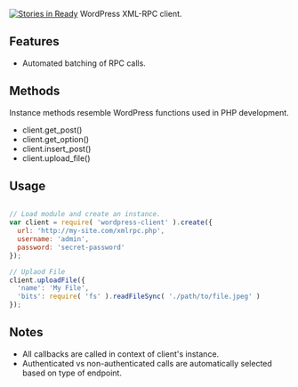 [![Stories in Ready](https://badge.waffle.io/usabilitydynamics/node-wordpress-client.png?label=ready&title=Ready)](https://waffle.io/usabilitydynamics/node-wordpress-client)
WordPress XML-RPC client.

## Features
* Automated batching of RPC calls.

## Methods
Instance methods resemble WordPress functions used in PHP development.

* client.get_post()
* client.get_option()
* client.insert_post()
* client.upload_file()

## Usage

```javascript

// Load module and create an instance.
var client = require( 'wordpress-client' ).create({
  url: 'http://my-site.com/xmlrpc.php',
  username: 'admin',
  password: 'secret-password'
});

// Uplaod File
client.uploadFile({
  'name': 'My File',
  'bits': require( 'fs' ).readFileSync( './path/to/file.jpeg' )
});

```

## Notes

* All callbacks are called in context of client's instance.
* Authenticated vs non-authenticated calls are automatically selected based on type of endpoint.